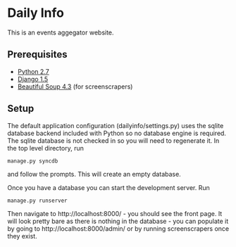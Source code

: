 Daily Info
==========

This is an events aggegator website.

Prerequisites
-------------

* [Python 2.7][python]
* [Django 1.5][django]
* [Beautiful Soup 4.3][soup] (for screenscrapers)

[python]: http://www.python.org
[django]: https://www.djangoproject.com/
[soup]: http://www.crummy.com/software/BeautifulSoup/

Setup
-----

The default application configuration (dailyinfo/settings.py) uses the sqlite database backend included with Python so no database engine is required. The sqlite database is not checked in so you will need to regenerate it. In the top level directory, run

`manage.py syncdb`

and follow the prompts. This will create an empty database.

Once you have a database you can start the development server. Run

`manage.py runserver`

Then navigate to http://localhost:8000/ - you should see the front page. It will look pretty bare as there is nothing in the database - you can populate it by going to http://localhost:8000/admin/ or by running screenscrapers once they exist.
